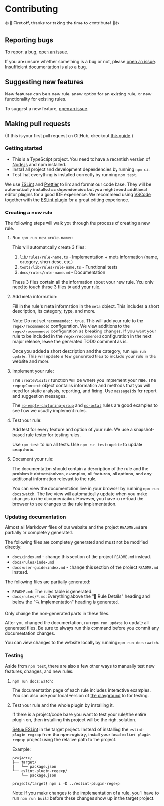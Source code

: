 # Contributing

👍🎉 First off, thanks for taking the time to contribute! 🎉👍

## Reporting bugs

To report a bug, [open an issue][new-issue].

If you are unsure whether something is a bug or not, please [open an issue][new-issue]. Insufficient documentation is also a bug.

## Suggesting new features

New features can be a new rule, anew option for an existing rule, or new functionality for existing rules.

To suggest a new feature, [open an issue][new-issue].

## Making pull requests

(If this is your first pull request on GitHub, checkout [this guide](https://github.com/firstcontributions/first-contributions).)

### Getting started

- This is a TypeScript project. You need to have a recentish version of [Node.js](https://nodejs.org/) and npm installed.
- Install all project and development dependencies by running `npm ci`.
- Test that everything is installed correctly by running `npm test`.

We use [ESLint](https://eslint.org/) and [Prettier](https://prettier.io/) to lint and format our code base. They will be automatically installed as dependencies but you might need additional editor plugins for a good IDE experience. We recommend using [VSCode](https://code.visualstudio.com/) together with the [ESLint plugin](https://marketplace.visualstudio.com/items?itemName=dbaeumer.vscode-eslint) for a great editing experience.

### Creating a new rule

The following steps will walk you through the process of creating a new rule.

1. Run `npm run new <rule-name>`:

    This will automatically create 3 files:

    1. `lib/rules/rule-name.ts` - Implementation + meta information (name, category, short desc, etc.)
    1. `tests/lib/rules/rule-name.ts` - Functional tests
    1. `docs/rules/rule-name.md` - Documentation

    These 3 files contain all the information about your new rule. You only need to touch these 3 files to add your rule.

1. Add meta information:

    Fill in the rule's meta information in the `meta` object. This includes a short description, its category, type, and more.

    Note: Do not set `recommended: true`. This will add your rule to the `regex/recommended` configuration. We view additions to the `regex/recommended` configuration as breaking changes. If you want your rule to be included in the `regex/recommended` configuration in the next major release, leave the generated TODO comment as is.

    Once you added a short description and the category, run `npm run update`. This will update a few generated files to include your rule in the website and more.

1. Implement your rule:

    The `createVisitor` function will be where you implement your rule. The `regexpContext` object contains information and methods that you will need for static analysis, reporting, and fixing. Use `messageId`s for report and suggestion messages.

    The [`no-empty-capturing-group`](./lib/rules/no-empty-capturing-group.ts) and [`no-octal`](./lib/rules/no-octal.ts) rules are good examples to see how we usually implement rules.

1. Test your rule:

    Add test for every feature and option of your rule. We use a snapshot-based rule tester for testing rules.

    Use `npm test` to run all tests. Use `npm run test:update` to update snapshots.

1. Document your rule:

    The documentation should contain a description of the rule and the problem it detects/solves, examples, all features, all options, and any additional information relevant to the rule.

    You can view the documentation live in your browser by running `npm run docs:watch`. The live view will automatically update when you make changes to the documentation. However, you have to re-load the browser to see changes to the rule implementation.

### Updating documentation

Almost all Markdown files of our website and the project `README.md` are partially or completely generated.

The following files are completely generated and must not be modified directly:

- `docs/index.md` - change this section of the project `README.md` instead.
- `docs/rules/index.md`
- `docs/user-guide/index.md` - change this section of the project `README.md` instead.

The following files are partially generated:

- `README.md`: The rules table is generated.
- `docs/rules/*.md`: Everything above the ":book: Rule Details" heading and below the ":mag: Implementation" heading is generated.

Only change the non-generated parts in these files.

After you changed the documentation, run `npm run update` to update all generated files. Be sure to always run this command before you commit any documentation changes.

You can view changes to the website locally by running `npm run docs:watch`.

### Testing

Aside from `npm test`, there are also a few other ways to manually test new features, changes, and new rules.

1. `npm run docs:watch`:

    The documentation page of each rule includes interactive examples. You can also use your local version of [the playground](https://ota-meshi.github.io/eslint-plugin-regexp/playground/) to for testing.

1. Test your rule and the whole plugin by installing it.

    If there is a project/code base you want to test your rule/the entire plugin on, then installing this project will be the right solution.

    [Setup ESLint](https://eslint.org/docs/user-guide/getting-started) in the target project. Instead of installing the `eslint-plugin-regexp` from the npm registry, install your local `eslint-plugin-regexp` project using the relative path to the project.

    Example:

    ```plaintext
    projects/
    ├── target/
    |   └── package.json
    └── eslint-plugin-regexp/
        └── package.json
    ```

    ```console
    projects/target$ npm i -D ../eslint-plugin-regexp
    ```

    Note: If you make changes to the implementation of a rule, you'll have to run `npm run build` before these changes show up in the target project.

<!-- Important links -->

[new-issue]: https://github.com/ota-meshi/eslint-plugin-regexp/issues/new/choose
